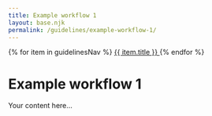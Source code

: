 ```yaml
---
title: Example workflow 1
layout: base.njk
permalink: /guidelines/example-workflow-1/
---
```

<nav class="localNav">
  {% for item in guidelinesNav %}
    <a href="{{ item.url }}" class="{% if page.url == item.url %}active{% endif %}">
      {{ item.title }}
    </a>
  {% endfor %}
</nav>

# Example workflow 1

Your content here...